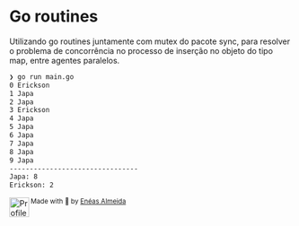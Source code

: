 # Go routines

Utilizando go routines juntamente com mutex do pacote sync, para resolver o problema de concorrência no processo de inserção no objeto do tipo map, entre agentes paralelos.

```bash
❯ go run main.go
0 Erickson
1 Japa
2 Japa
3 Erickson
4 Japa
5 Japa
6 Japa
7 Japa
8 Japa
9 Japa
--------------------------------
Japa: 8
Erickson: 2
```

<div>
  <img align="left" src="https://imgur.com/k8HFd0F.png" width=35 alt="Profile"/>
  <sub>Made with 💙 by <a href="https://github.com/venzel">Enéas Almeida</a></sub>
</div>
